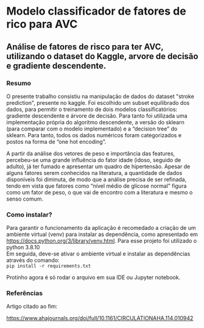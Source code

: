 # Modelo classificador de fatores de rico para AVC
## Análise de fatores de risco para ter AVC, utilizando o dataset do Kaggle, arvore de decisão e gradiente descendente.
### Resumo
O presente trabalho consistiu na manipulação de dados do dataset "stroke prediction", presente no kaggle. Foi escolhido um subset equilibrado dos dados, para permitir o treinamento de dois modelos classificatórios: gradiente descendente e árvore de decisão. Para tanto foi utilizada uma implementação própria do algoritmo descendente, a versão do sklearn (para comparar com o modelo implementado) e a “decision tree” do sklearn. Para tanto, todos os dados numéricos foram categorizados e postos na forma de “one hot encoding”.  

A partir da análise dos vetores de peso e importância das features, percebeu-se uma grande influência do fator idade (idoso, seguido de adulto), já ter fumado e apresentar um quadro de hipertensão. Apesar de alguns fatores serem conhecidos na literatura, a quantidade de dados disponíveis foi diminuta, de modo que a análise precisa de ser refinada, tendo em vista que fatores como “nível médio de glicose normal” figura como um fator de peso, o que vai de encontro com a literatura e mesmo o senso comum. 


### Como instalar?  
Para garantir o funcionamento da aplicação é recomedado a criação de um ambiente virtual (venv) para instalar as dependência, como apresentado em https://docs.python.org/3/library/venv.html. Para esse projeto foi utilizado o python 3.8.10  
Em seguida, deve-se ativar o ambiente virtual e instalar as dependências através do comando:  
```pip install -r requirements.txt```

Protinho agora é só rodar o arquivo em sua IDE ou Jupyter notebook.


### Referências 
Artigo citado ao fim:  

https://www.ahajournals.org/doi/full/10.1161/CIRCULATIONAHA.114.010942
